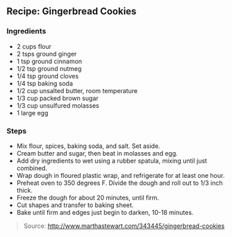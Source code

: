 ## Recipe: Gingerbread Cookies


### Ingredients
 - 2 cups flour
 - 2 tsps ground ginger
 - 1 tsp ground cinnamon
 - 1/2 tsp ground nutmeg
 - 1/4 tsp ground cloves
 - 1/4 tsp baking soda
 - 1/2 cup unsalted butter, room temperature
 - 1/3 cup packed brown sugar
 - 1/3 cup unsulfured molasses
 - 1 large egg

### Steps
 - Mix flour, spices, baking soda, and salt. Set aside.
 - Cream butter and sugar, then beat in molasses and egg.
 - Add dry ingredients to wet using a rubber spatula, mixing until just combined.
 - Wrap dough in floured plastic wrap, and refrigerate for at least one hour.
 - Preheat oven to 350 degrees F. Divide the dough and roll out to 1/3 inch thick.
 - Freeze the dough for about 20 minutes, until firm.
 - Cut shapes and transfer to baking sheet.
 - Bake until firm and edges just begin to darken, 10-18 minutes.

> Source: http://www.marthastewart.com/343445/gingerbread-cookies
